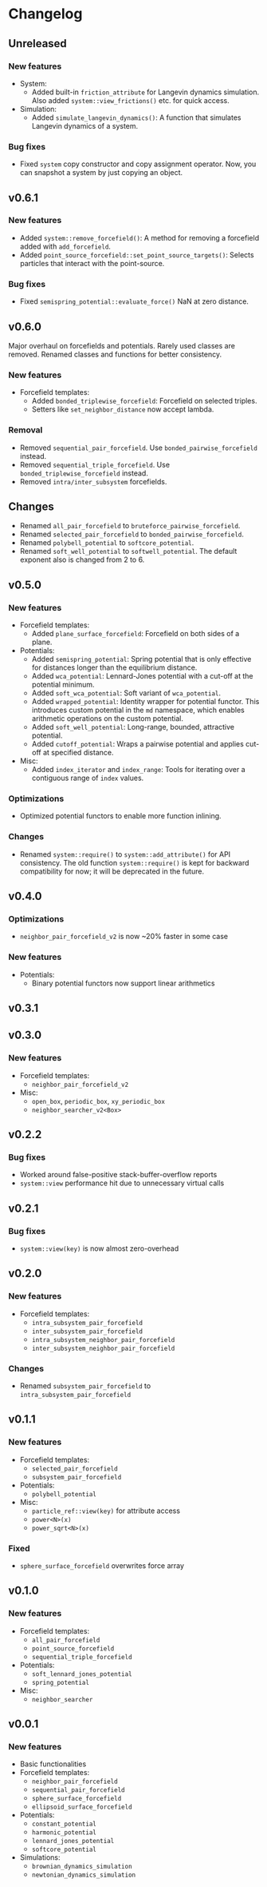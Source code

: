 # Changelog

## Unreleased

### New features

- System:
  - Added built-in `friction_attribute` for Langevin dynamics simulation. Also
    added `system::view_frictions()` etc. for quick access.
- Simulation:
  - Added `simulate_langevin_dynamics()`: A function that simulates Langevin
    dynamics of a system.

### Bug fixes

- Fixed `system` copy constructor and copy assignment operator. Now, you can
  snapshot a system by just copying an object.


## v0.6.1

### New features

- Added `system::remove_forcefield()`: A method for removing a forcefield added
  with `add_forcefield`.
- Added `point_source_forcefield::set_point_source_targets()`: Selects particles
  that interact with the point-source.

### Bug fixes

- Fixed `semispring_potential::evaluate_force()` NaN at zero distance.


## v0.6.0

Major overhaul on forcefields and potentials. Rarely used classes are removed.
Renamed classes and functions for better consistency.

### New features

- Forcefield templates:
  - Added `bonded_triplewise_forcefield`: Forcefield on selected triples.
  - Setters like `set_neighbor_distance` now accept lambda.

### Removal

- Removed `sequential_pair_forcefield`. Use `bonded_pairwise_forcefield` instead.
- Removed `sequential_triple_forcefield`. Use `bonded_triplewise_forcefield` instead.
- Removed `intra/inter_subsystem` forcefields.

## Changes

- Renamed `all_pair_forcefield` to `bruteforce_pairwise_forcefield`.
- Renamed `selected_pair_forcefield` to `bonded_pairwise_forcefield`.
- Renamed `polybell_potential` to `softcore_potential`.
- Renamed `soft_well_potential` to `softwell_potential`. The default exponent
  also is changed from 2 to 6.


## v0.5.0

### New features

- Forcefield templates:
  - Added `plane_surface_forcefield`: Forcefield on both sides of a plane.
- Potentials:
  - Added `semispring_potential`: Spring potential that is only effective for
    distances longer than the equilibrium distance.
  - Added `wca_potential`: Lennard-Jones potential with a cut-off at the
    potential minimum.
  - Added `soft_wca_potential`: Soft variant of `wca_potential`.
  - Added `wrapped_potential`: Identity wrapper for potential functor. This
    introduces custom potential in the `md` namespace, which enables arithmetic
    operations on the custom potential.
  - Added `soft_well_potential`: Long-range, bounded, attractive potential.
  - Added `cutoff_potential`: Wraps a pairwise potential and applies cut-off
    at specified distance.
- Misc:
  - Added `index_iterator` and `index_range`: Tools for iterating over a
    contiguous range of `index` values.

### Optimizations

- Optimized potential functors to enable more function inlining.

### Changes

- Renamed `system::require()` to `system::add_attribute()` for API consistency.
  The old function `system::require()` is kept for backward compatibility for
  now; it will be deprecated in the future.


## v0.4.0

### Optimizations

- `neighbor_pair_forcefield_v2` is now ~20% faster in some case

### New features

- Potentials:
  - Binary potential functors now support linear arithmetics


## v0.3.1


## v0.3.0

### New features

- Forcefield templates:
  - `neighbor_pair_forcefield_v2`
- Misc:
  - `open_box`, `periodic_box`, `xy_periodic_box`
  - `neighbor_searcher_v2<Box>`


## v0.2.2

### Bug fixes

- Worked around false-positive stack-buffer-overflow reports
- `system::view` performance hit due to unnecessary virtual calls


## v0.2.1

### Bug fixes

- `system::view(key)` is now almost zero-overhead


## v0.2.0

### New features

- Forcefield templates:
  - `intra_subsystem_pair_forcefield`
  - `inter_subsystem_pair_forcefield`
  - `intra_subsystem_neighbor_pair_forcefield`
  - `inter_subsystem_neighbor_pair_forcefield`

### Changes

- Renamed `subsystem_pair_forcefield` to `intra_subsystem_pair_forcefield`


## v0.1.1

### New features

- Forcefield templates:
  - `selected_pair_forcefield`
  - `subsystem_pair_forcefield`
- Potentials:
  - `polybell_potential`
- Misc:
  - `particle_ref::view(key)` for attribute access
  - `power<N>(x)`
  - `power_sqrt<N>(x)`

### Fixed

- `sphere_surface_forcefield` overwrites force array


## v0.1.0

### New features

- Forcefield templates:
  - `all_pair_forcefield`
  - `point_source_forcefield`
  - `sequential_triple_forcefield`
- Potentials:
  - `soft_lennard_jones_potential`
  - `spring_potential`
- Misc:
  - `neighbor_searcher`


## v0.0.1

### New features

- Basic functionalities
- Forcefield templates:
  - `neighbor_pair_forcefield`
  - `sequential_pair_forcefield`
  - `sphere_surface_forcefield`
  - `ellipsoid_surface_forcefield`
- Potentials:
  - `constant_potential`
  - `harmonic_potential`
  - `lennard_jones_potential`
  - `softcore_potential`
- Simulations:
  - `brownian_dynamics_simulation`
  - `newtonian_dynamics_simulation`
